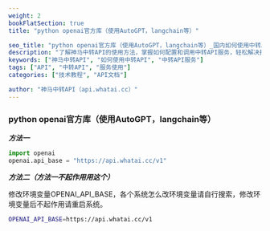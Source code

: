 ```yaml
---
weight: 2
bookFlatSection: true
title: "python openai官方库（使用AutoGPT，langchain等）"

seo_title: "python openai官方库（使用AutoGPT，langchain等）_国内如何使用中转API"
description: "了解神马中转API的使用方法，掌握如何配置和调用中转API服务，轻松解决接口调用难题。"
keywords: ["神马中转API", "如何使用中转API", "中转API服务"]
tags: ["API", "中转API", "服务使用"]
categories: ["技术教程", "API文档"]

author: "神马中转API（api.whatai.cc）"
---
```



### **python openai官方库（使用AutoGPT，langchain等）**



***方法一***

```python
import openai
openai.api_base = "https://api.whatai.cc/v1"
```

***方法二（方法一不起作用用这个）***

修改环境变量OPENAI_API_BASE，各个系统怎么改环境变量请自行搜索，修改环境变量后不起作用请重启系统。

```sh
OPENAI_API_BASE=https://api.whatai.cc/v1
```


